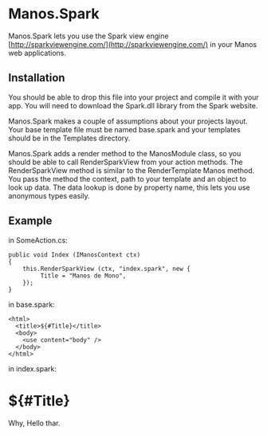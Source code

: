 Manos.Spark
===========

Manos.Spark lets you use the Spark view engine [http://sparkviewengine.com/](http://sparkviewengine.com/) in your Manos web applications.

Installation
------------

You should be able to drop this file into your project and compile it with your app.  You will need to download the Spark.dll library from the Spark website.

Manos.Spark makes a couple of assumptions about your projects layout.  Your base template file must be named base.spark and your templates should be in the Templates directory.

Manos.Spark adds a render method to the ManosModule class, so you should be able to call RenderSparkView from your action methods.  The RenderSparkView method is similar to the RenderTemplate Manos method.  You pass the method the context, path to your template and an object to look up data.  The data lookup is done by property name, this lets you use anonymous types easily.


Example
-------

in SomeAction.cs:

    public void Index (IManosContext ctx)
    {
        this.RenderSparkView (ctx, "index.spark", new {
             Title = "Manos de Mono",
        });
    }

in base.spark:

    <html>
      <title>${#Title}</title>
      <body>
        <use content="body" />
      </body>
    </html>

in index.spark:

   <use master="base.spark" />

   <content name="body">
     <h1>${#Title}</h1>
     Why, Hello thar.
   </content>

